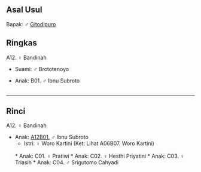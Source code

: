 ## Asal Usul

Bapak: ♂ [Gitodipuro][up] 

## Ringkas

A12. ♀ Bandinah
	<br/>
	
*	Suami: ♂ Brototenoyo
	<br/>

*	Anak: B01. ♂ Ibnu Subroto
	<br/><br/>

-- -- --

## Rinci

A12. ♀ Bandinah
	<br/>

*	Anak: [A12B01.][A12B01] ♂ Ibnu Subroto
	*	Istri: ♀ Woro Kartini (Ket: Lihat A06B07. Woro Kartini)
	<br/>
	*	Anak: C01. ♀ Pratiwi 
	*	Anak: C02. ♀ Hesthi Priyatini
	*	Anak: C03. ♀ Triasih
	*	Anak: C04. ♂ Srigutomo Cahyadi
	<br/><br/>

[up]: https://github.com/epsi-rns/gitodipuro/blob/master/README.md

[A12B01]: https://github.com/epsi-rns/gitodipuro/blob/master/tree/A12/B01.md
